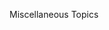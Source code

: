 <span id="title">Miscellaneous Topics</span>

<div id="body">

<include src="enums/unit-inParent-asPanel.md" boilerplate />
<include src="packages/unit-inParent-asPanel.md" boilerplate />
<include src="accessModifiers/unit-inParent-asPanel.md" boilerplate />
<include src="constants/unit-inParent-asPanel.md" boilerplate />
<include src="casting/unit-inParent-asPanel.md" boilerplate />
<include src="fileAccess/unit-inParent-asPanel.md" boilerplate />
<include src="jar/unit-inParent-asPanel.md" boilerplate />
<include src="varargs/unit-inParent-asPanel.md" boilerplate />
<include src="streams/unit-inParent-asPanel.md" boilerplate />
<include src="javaFX/unit-inParent-asPanel.md" boilerplate />

</div>